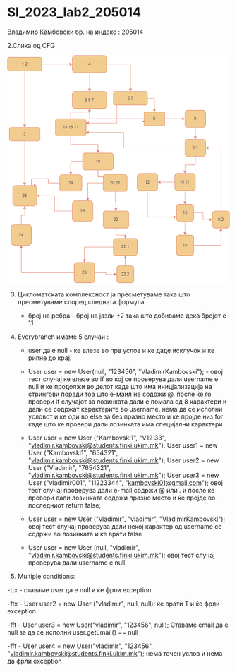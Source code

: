 # SI_2023_lab2_205014

Владимир Камбовски 
бр. на индекс : 205014


2.Слика од CFG


![alt text](https://github.com/VladimirKambovski/SI_2023_lab2_205014/blob/master/CFG.png?raw=true)


3. Цикломатската комплексност ја пресметуваме така што пресметуваме според следната формула 
      - број на ребра - број на јазли +2 така што добиваме дека бројот е 11

4. Everybranch имаме 5 случаи :  
    - user да е null - ке влезе во прв услов и ке даде исклучок и ке рипне до крај.
    -  User user = new User(null, "123456", "VladimirKambovski"); - овој тест случај ке влезе во if во кој се проверува дали username е null и ке продолжи во делот каде што
        има иницјализација на стрингови поради тоа што е-маил не содржи @, после ќе го провери if случајот за лозинката дали е помала од 8 карактери и дали се содржат карактерите во username. нема да се 
        исполни условот и ке оди во else за без празно место и ке пројде низ for каде што ке провери дали лозинката има специјални карактери
    
    - User user = new User ("Kambovski1", "V12 33", "vladimir.kambovski@students.finki.ukim.mk");
        User user1 = new User ("Kambovski1", "654321", "vladimir.kambovski@students.finki.ukim.mk");
        User user2 = new User ("Vladimir", "7654321", "vladimir.kambovski@students.finki.ukim.mk");
        User user3 = new User ("vladimir001", "11223344", "kambovski01@gmail.com");
       овој тест случај проверува дали e-mail содржи @ или . и после ќе провери дали лозинката содржи празно место и ќе пројде во последниот return false;
       
    - User user = new User ("vladimir", "vladimir", "VladimirKambovski");  овој тест случај проверува дали некој карактер од username се содржи во лозинката и ќе врати falsе
    
    - User user = new User (null, "vladimir", "vladimir.kambovski@students.finki.ukim.mk");  овој тест случај проверува дали username е null.

5. Multiple conditions: 

  -ttx - ставаме user да е null и ќе фрли exception
  
  -ftx - User user2 = new User ("vladimir", null, null); ќе врати T и ќе фрли exception 
  
  -fft - User user3 = new User("vladimir", "123456", null); Ставаме  email да е null за да се исполни user.getEmail() == null
  
  -fff - User user4 = new User("vladimir", "123456", "vladimir.kambovski@students.finki.ukim.mk"); нема точен услов и нема да фрли exception
